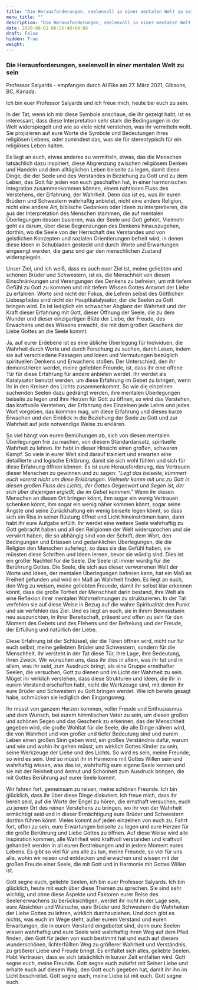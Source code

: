 ```yaml
---
title: "Die Herausforderungen, seelenvoll in einer mentalen Welt zu sein"
menu_title: ""
description: "Die Herausforderungen, seelenvoll in einer mentalen Welt zu sein"
date: 2020-08-01 06:25:48+00:86
draft: False
hidden: True
weight:
---
```

### Die Herausforderungen, seelenvoll in einer mentalen Welt zu sein

Professor Salyards - empfangen durch Al Fike am 27. März 2021, Gibsons, BC, Kanada.

Ich bin euer Professor Salyards und ich freue mich, heute bei euch zu sein.

In der Tat, wenn ich mir diese Symbole anschaue, die ihr gezeigt habt, ist es interessant, dass diese Interpretation sehr stark die Bedingungen in der Welt widerspiegelt und wie so viele nicht verstehen, was ihr vermitteln wollt. Sie projizieren auf eure Worte die Symbole und Bedeutungen ihres religiösen Lebens, oder zumindest das, was sie für stereotypisch für ein religiöses Leben halten.

Es liegt an euch, etwas anderes zu vermitteln, etwas, das die Menschen tatsächlich dazu inspiriert, diese Abgrenzung zwischen religiösem Denken und Handeln und dem alltäglichen Leben beiseite zu legen, damit diese Dinge, die der Seele und des Verstandes in Beziehung zu Gott und zu dem Leben, das Gott für jeden von euch geschaffen hat, in einer harmonischen Integration zusammenkommen können, einem nahtlosen Fluss des Verstehens, der Erfahrung, der Wahrheit. Denn das ist es, was ihr euren Brüdern und Schwestern wahrhaftig anbietet, nicht eine andere Religion, nicht eine andere Art, biblische Gedanken oder Ideen zu interpretieren, die aus der Interpretation des Menschen stammen, die auf mentalen Überlegungen dessen basieren, was der Seele und Gott gehört. Vielmehr geht es darum, über diese Begrenzungen des Denkens hinauszugehen, dorthin, wo die Seele von der Herrschaft des Verstandes und von geistlichen Konzepten und sozialen Orientierungen befreit wird, in denen diese Ideen in Schubladen gesteckt und durch Worte und Erwartungen eingeengt werden, die ganz und gar den menschlichen Zustand widerspiegeln.

Unser Ziel, und ich weiß, dass es auch euer Ziel ist, meine geliebten und schönen Brüder und Schwestern, ist es, die Menschheit von diesen Einschränkungen und Verengungen des Denkens zu befreien, um mit tiefem Gefühl zu Gott zu kommen und mit tiefem Wissen Gottes Antwort der Liebe zu erfahren. Worte sind nicht der Fokus, die Lehren selbst des Göttlichen Liebespfades sind nicht der Hauptkatalysator, der die Seelen zu Gott bringen wird. Es ist lediglich ein schwacher Abglanz der Wahrheit und der Kraft dieser Erfahrung mit Gott, dieser Öffnung der Seele, die zu dem Wunder und dieser einzigartigen Blüte der Liebe, der Freude, des Erwachens und des Wissens erwacht, die mit dem großen Geschenk der Liebe Gottes an die Seele kommt.

Ja, auf eurer Erdebene ist es eine übliche Überlegung für Individuen, die Wahrheit durch Worte und durch Forschung zu suchen, durch Lesen, indem sie auf verschiedene Passagen und Ideen und Vermutungen bezüglich spirituellen Denkens und Erwachens stoßen. Der Unterschied, den ihr demonstrieren werdet, meine geliebten Freunde, ist, dass ihr eine offene Tür für diese Erfahrung für andere anbieten werdet. Ihr werdet als Katalysator benutzt werden, um diese Erfahrung im Gebet zu bringen, wenn ihr in den Kreisen des Lichts zusammenkommt. So wie die einzelnen suchenden Seelen dazu gedrängt werden, ihre mentalen Überlegungen beiseite zu legen und ihre Herzen für Gott zu öffnen, so wird das Verstehen, das kraftvolle Verstehen, der Erfahrung des Einzelnen jede Lehre und jedes Wort vorgeben, das kommen mag, um diese Erfahrung und dieses kurze Erwachen und den Einblick in die Beziehung der Seele zu Gott und zur Wahrheit auf jede notwendige Weise zu erklären.

So viel hängt von euren Bemühungen ab, sich von diesen mentalen Überlegungen frei zu machen, von diesem Standardansatz, spirituelle Wahrheit zu lehren. Ihr habt in dieser Hinsicht einen großen, schweren Kampf. So viele in eurer Welt sind darauf trainiert und erwarten eine detaillierte und logische Erklärung, damit sie sich wohl fühlen und sich für diese Erfahrung öffnen können. Es ist eure Herausforderung, das Vertrauen dieser Menschen zu gewinnen und zu sagen: *"Legt das beiseite, kümmert euch vorerst nicht um diese Erklärungen. Vielmehr komm mit uns zu Gott in diesen großen Fluss des Lichts, der Gottes Gegenwart und Segen ist, der sich über diejenigen ergießt, die im Gebet kommen."* Wenn ihr diesen Menschen an diesen Ort bringen könnt, ihm sogar ein wenig Vertrauen schenken könnt, ihm sogar ein wenig näher kommen könnt, sogar seine Ängste und seine Zurückhaltung ein wenig beiseite legen könnt, so dass sich ein Riss in seiner Rüstung öffnet und Licht hineinströmen kann, dann habt ihr eure Aufgabe erfüllt. Ihr werdet eine weitere Seele wahrhaftig zu Gott gebracht haben und all den Religionen der Welt widersprochen und sie verwirrt haben, die so abhängig sind von der Schrift, dem Wort, den Bedingungen und Erlassen und gedanklichen Überlegungen, die die Religion den Menschen auferlegt, so dass sie das Gefühl haben, sie müssten diese Schriften und Ideen lernen, bevor sie würdig sind. Dies ist ein großer Nachteil für die Seele. Die Seele ist immer würdig für die Berührung Gottes. Die Seele, die sich aus dieser verworrenen Welt der Worte und Ideen, der mentalen Überlegungen befreien kann, hat ein Maß an Freiheit gefunden und wird ein Maß an Wahrheit finden. Es liegt an euch, den Weg zu weisen, meine geliebten Freunde, damit ihr selbst klar erkennen könnt, dass die große Torheit der Menschheit darin bestand, ihre Welt als eine Reflexion ihrer mentalen Wahrnehmungen zu strukturieren. In der Tat verfehlen sie auf diese Weise in Bezug auf die wahre Spiritualität den Punkt und sie verfehlen das Ziel. Und es liegt an euch, sie in ihrem Bewusstsein neu auszurichten, in ihrer Bereitschaft, präsent und offen zu sein für den Moment des Gebets und des Flehens und der Befreiung und der Freude, der Erfüllung und natürlich der Liebe.

Diese Erfahrung ist der Schlüssel, der die Türen öffnen wird, nicht nur für euch selbst, meine geliebten Brüder und Schwestern, sondern für die Menschheit. Ihr versteht in der Tat diese Tür, ihre Lage, ihre Bedeutung, ihren Zweck. Wir wünschen uns, dass ihr dies in allem, was ihr tut und in allem, was ihr seid, zum Ausdruck bringt, als eine Gruppe ernsthafter Seelen, die versuchen, Gott zu dienen und im Licht der Wahrheit zu sein. Möget ihr wirklich verstehen, dass diese Strukturen und Ideen, die ihr in eurem Verstand erschaffen habt, nicht die Werkzeuge sind, mit denen ihr eure Brüder und Schwestern zu Gott bringen werdet. Wie ich bereits gesagt habe, schmücken sie lediglich den Eingangsweg.

Ihr müsst von ganzem Herzen kommen, voller Freude und Enthusiasmus und dem Wunsch, bei eurem himmlischen Vater zu sein, um diesen großen und schönen Segen und das Geschenk zu erkennen, das der Menschheit gegeben wird, die große Wohltat für die Seele, die alle Dinge nähren wird, die von Wahrheit und von großer und tiefer Bedeutung sind und eurem Leben einen großen Sinn geben wird, ein großes Verständnis dafür, warum und wie und wohin ihr gehen müsst, um wirklich Gottes Kinder zu sein, seine Werkzeuge der Liebe und des Lichts. So wird es sein, meine Freunde, so wird es sein. Und so müsst ihr in Harmonie mit Gottes Willen sein und wahrhaftig wissen, was das ist, wahrhaftig eure eigene Seele kennen und sie mit der Reinheit und Anmut und Schönheit zum Ausdruck bringen, die mit Gottes Berührung auf eurer Seele kommt.

Wir fahren fort, gemeinsam zu reisen, meine schönen Freunde. Ich bin glücklich, dass ihr über diese Dinge diskutiert. Ich freue mich, dass ihr bereit seid, auf die Worte der Engel zu hören, die ernsthaft versuchen, euch zu jenem Ort des reinen Verstehens zu bringen, wo ihr von der Wahrheit ermächtigt seid und in dieser Ermächtigung eure Brüder und Schwestern dorthin führen könnt. Vieles kommt auf jeden einzelnen von euch zu. Fahrt fort, offen zu sein, eure Erwartungen beiseite zu legen und eure Herzen für die große Berührung und Liebe Gottes zu öffnen. Auf diese Weise wird alle Inspiration kommen, alle Wahrheit wird kraftvoll verstanden und kraftvoll gehandelt werden in all euren Bestrebungen und in jedem Moment eures Lebens. Es gibt so viel für uns alle zu tun, meine Freunde, so viel für uns alle, wohin wir reisen und entdecken und erwachen und wissen mit der großen Freude einer Seele, die mit Gott und in Harmonie mit Gottes Willen ist.

Gott segne euch, geliebte Seelen, ich bin euer Professor Salyards. Ich bin glücklich, heute mit euch über diese Themen zu sprechen. Sie sind sehr wichtig, und ohne diese Aspekte und Faktoren eurer Reise des Seelenerwachens zu berücksichtigen, werdet ihr nicht in der Lage sein, eure Absichten und Wünsche, eure Brüder und Schwestern die Wahrheiten der Liebe Gottes zu lehren, wirklich durchzuziehen. Und doch gibt es nichts, was euch im Wege steht, außer eurem Verstand und euren Erwartungen, die in eurem Verstand eingebettet sind, denn eure Seelen wissen wahrhaftig und eure Seele wird wahrhaftig ihren Weg auf dem Pfad finden, den Gott für jeden von euch bestimmt hat und euch auf diesem wunderschönen, lichterfüllten Weg zu größerer Wahrheit und Verständnis, zu größerer Liebe und Freude bringt. Es entfaltet sich alles, geliebte Seelen. Habt Vertrauen, dass es sich tatsächlich in kurzer Zeit entfalten wird. Gott segne euch, meine Freunde. Gott segne euch zutiefst mit Seiner Liebe und erhalte euch auf diesem Weg, den Gott euch gegeben hat, damit ihr ihn im Licht beschreitet. Gott segne euch, meine Liebe ist mit euch. Gott segne euch.
